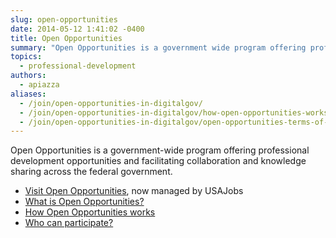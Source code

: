 ```yaml
---
slug: open-opportunities
date: 2014-05-12 1:41:02 -0400
title: Open Opportunities
summary: "Open Opportunities is a government wide program offering professional development opportunities and facilitating collaboration and knowledge sharing across the Federal Government."
topics:
  - professional-development
authors:
  - apiazza
aliases:
  - /join/open-opportunities-in-digitalgov/
  - /join/open-opportunities-in-digitalgov/how-open-opportunities-works/
  - /join/open-opportunities-in-digitalgov/open-opportunities-terms-of-use/
---
```


Open Opportunities is a government-wide program offering professional development opportunities and facilitating collaboration and knowledge sharing across the federal government.

- [Visit Open Opportunities](https://openopps.usajobs.gov/), now managed by USAJobs
- [What is Open Opportunities?](https://openopps.usajobs.gov/help/)
- [How Open Opportunities works](https://openopps.usajobs.gov/help/opportunity-creators/)
- [Who can participate?](https://openopps.usajobs.gov/help/getting-started/who-can-participate/)
